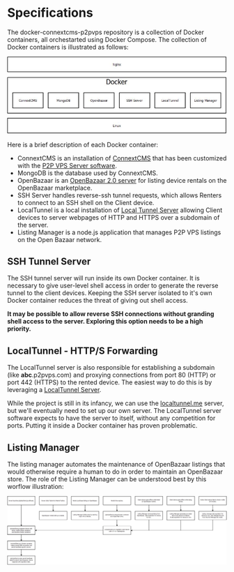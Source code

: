 # Specifications
The docker-connextcms-p2pvps repository is a collection of Docker containers, all orchestarted using
Docker Compose. The collection of Docker containers is illustrated as follows:

![Software Stack](https://github.com/RPiOVN/p2pvps-server/blob/b1fd8e709f264db4a1d869e8939033ca39a895da/specifications/images/software-stack.jpg?raw=true "Software Stack")

Here is a brief description of each Docker container:
* ConnextCMS is an installation of [ConnextCMS](http://connextcms.com) that has been customized with the
[P2P VPS Server software](https://github.com/RPiOVN/p2pvps-server).
* MongoDB is the database used by ConnextCMS.
* OpenBazaar is an [OpenBazaar 2.0 server](https://github.com/OpenBazaar/openbazaar-go) for listing
device rentals on the OpenBazaar marketplace.
* SSH Server handles reverse-ssh tunnel requests, which allows Renters to connect to an SSH shell on the Client device.
* LocalTunnel is a local installation of [Local Tunnel Server](https://github.com/localtunnel/server) allowing
Client devices to server webpages of HTTP and HTTPS over a subdomain of the server.
* Listing Manager is a node.js application that manages P2P VPS listings on the Open Bazaar network.


## SSH Tunnel Server
The SSH tunnel server will run inside its own Docker container. It is necessary to give user-level shell access
in order to generate the reverse tunnel to the client devices. Keeping the SSH server isolated to it's own
Docker container reduces the threat of giving out shell access.

**It may be possible to allow reverse SSH connections without granding shell access to the server. Exploring this 
option needs to be a high priority.**

## LocalTunnel - HTTP/S Forwarding
The LocalTunnel server is also responsible for establishing a subdomain (like **abc**.p2pvps.com) and proxying connections
from port 80 (HTTP) or port 442 (HTTPS) to the rented device. The easiest way to do this is by leveraging
a [LocalTunnel Server](https://github.com/localtunnel/server). 

While the project is still in its infancy, we can use the [localtunnel.me](http://localtunnel.me) server, but
we'll eventually need to set up our own server. The LocalTunnel server software expects to have the server to
itself, without any competition for ports. Putting it inside a Docker container has proven problematic.

## Listing Manager
The listing manager automates the maintenance of OpenBazaar listings that would otherwise require a human to
do in order to maintain an OpenBazaar store. The role of the Listing Manager can be understood best by this
worflow illustration:

![Transaction Worflow](https://github.com/RPiOVN/p2pvps-server/blob/b1fd8e709f264db4a1d869e8939033ca39a895da/specifications/images/workflow.jpg?raw=true "Transaction Worflow")
